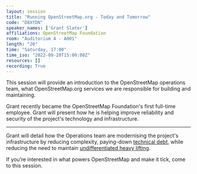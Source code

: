 ```yaml
---
layout: session
title: "Running OpenStreetMap.org - Today and Tomorrow"
code: "D8XYDN"
speaker_names: ['Grant Slater']
affiliations: OpenStreetMap Foundation
room: "Auditorium A - A001"
length: "20"
time: "Saturday, 17:00"
time_iso: "2022-08-20T15:00:00Z"
resources: []
recording: True
---
```


This session will provide an introduction to the OpenStreetMap operations team, what OpenStreetMap.org services we are responsible for building and maintaining.

Grant recently became the OpenStreetMap Foundation's first full-time employee. Grant will present how he is helping improve reliability and security of the project's technology and infrastructure.

<hr>

Grant will detail how the Operations team are modernising the project's infrastructure by reducing complexity, paying-down [technical debt](https://en.wikipedia.org/wiki/Technical_debt), while reducing the need to maintain [undifferentiated heavy lifting](https://www.factoftheday1.com/p/december-23-undifferentiated-heavy).

If you’re interested in what powers OpenStreetMap and make it tick, come to this session.

